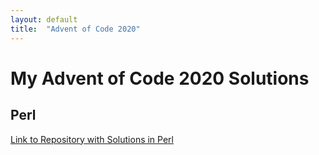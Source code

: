 ```yaml
---
layout: default
title:  "Advent of Code 2020"
---
```


# My Advent of Code 2020 Solutions

## Perl
[Link to Repository with Solutions in Perl](https://github.com/christianeiselt/Advent-of-Code-2020)

